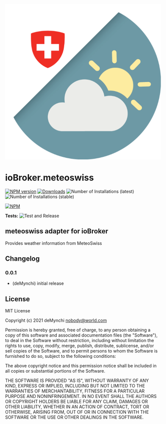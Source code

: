![Logo](admin/meteoswiss.png)

# ioBroker.meteoswiss

[![NPM version](https://img.shields.io/npm/v/iobroker.meteoswiss.svg)](https://www.npmjs.com/package/iobroker.meteoswiss)
[![Downloads](https://img.shields.io/npm/dm/iobroker.meteoswiss.svg)](https://www.npmjs.com/package/iobroker.meteoswiss)
![Number of Installations (latest)](https://iobroker.live/badges/meteoswiss-installed.svg)
![Number of Installations (stable)](https://iobroker.live/badges/meteoswiss-stable.svg)

[![NPM](https://nodei.co/npm/iobroker.meteoswiss.png?downloads=true)](https://nodei.co/npm/iobroker.meteoswiss/)

**Tests:** ![Test and Release](https://github.com/deMynchi/ioBroker.meteoswiss/workflows/Test%20and%20Release/badge.svg)

## meteoswiss adapter for ioBroker

Provides weather information from MeteoSwiss

## Changelog

### 0.0.1

-   (deMynchi) initial release

## License

MIT License

Copyright (c) 2021 deMynchi <nobody@world.com>

Permission is hereby granted, free of charge, to any person obtaining a copy
of this software and associated documentation files (the "Software"), to deal
in the Software without restriction, including without limitation the rights
to use, copy, modify, merge, publish, distribute, sublicense, and/or sell
copies of the Software, and to permit persons to whom the Software is
furnished to do so, subject to the following conditions:

The above copyright notice and this permission notice shall be included in all
copies or substantial portions of the Software.

THE SOFTWARE IS PROVIDED "AS IS", WITHOUT WARRANTY OF ANY KIND, EXPRESS OR
IMPLIED, INCLUDING BUT NOT LIMITED TO THE WARRANTIES OF MERCHANTABILITY,
FITNESS FOR A PARTICULAR PURPOSE AND NONINFRINGEMENT. IN NO EVENT SHALL THE
AUTHORS OR COPYRIGHT HOLDERS BE LIABLE FOR ANY CLAIM, DAMAGES OR OTHER
LIABILITY, WHETHER IN AN ACTION OF CONTRACT, TORT OR OTHERWISE, ARISING FROM,
OUT OF OR IN CONNECTION WITH THE SOFTWARE OR THE USE OR OTHER DEALINGS IN THE
SOFTWARE.
